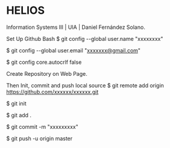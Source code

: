 # HELIOS
Information Systems III | UIA | Daniel Fernández Solano.

Set Up Github Bash
$ git config --global user.name "xxxxxxxx"

$ git config --global user.email "xxxxxxx@gmail.com"

$ git config core.autocrlf false

Create Repository on Web Page.

Then Init, commit and push local source
$ git remote add origin https://github.com/xxxxxx/xxxxxx.git

$ git init

$ git add .

$ git commit -m "xxxxxxxxx"

$ git push -u origin master
